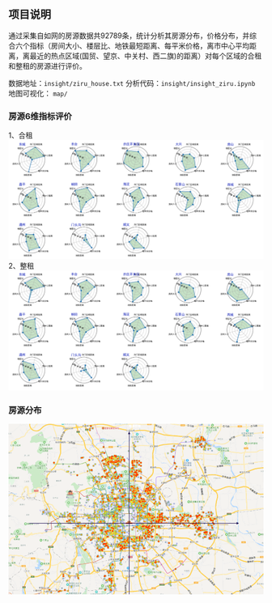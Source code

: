 ## 项目说明   
通过采集自如网的房源数据共92789条，统计分析其房源分布，价格分布，并综合六个指标（房间大小、楼层比、地铁最短距离、每平米价格，离市中心平均距离，离最近的热点区域(国贸、望京、中关村、西二旗)的距离）对每个区域的合租和整租的房源进行评价。  

数据地址：`insight/ziru_house.txt`
分析代码：`insight/insight_ziru.ipynb`  
地图可视化： `map/`

### 房源6维指标评价
1、合租   
![合租](imgs/hezu.png)  
2、整租  
![整租](imgs/zhengzu.png)  

### 房源分布  
![房源分布](imgs/house_map.png) 
